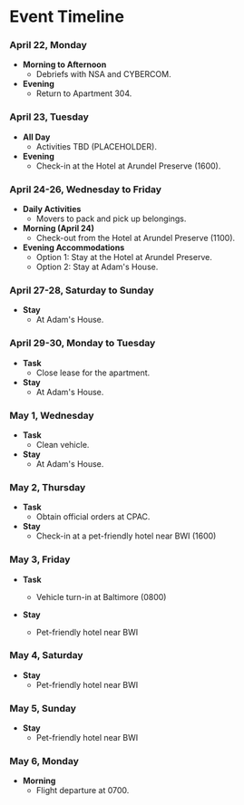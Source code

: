 # Event Timeline

### April 22, Monday
- **Morning to Afternoon**
  - Debriefs with NSA and CYBERCOM.
- **Evening**
  - Return to Apartment 304.

### April 23, Tuesday
- **All Day**
  - Activities TBD (PLACEHOLDER).
- **Evening**
  - Check-in at the Hotel at Arundel Preserve (1600).

### April 24-26, Wednesday to Friday
- **Daily Activities**
  - Movers to pack and pick up belongings.
- **Morning (April 24)**
  - Check-out from the Hotel at Arundel Preserve (1100).
- **Evening Accommodations**
  - Option 1: Stay at the Hotel at Arundel Preserve.
  - Option 2: Stay at Adam's House.

### April 27-28, Saturday to Sunday
- **Stay**
  - At Adam's House.

### April 29-30, Monday to Tuesday
- **Task**
  - Close lease for the apartment.
- **Stay**
  - At Adam's House.

### May 1, Wednesday
- **Task**
  - Clean vehicle.
- **Stay**
  - At Adam's House.

### May 2, Thursday
- **Task**
  - Obtain official orders at CPAC.
- **Stay**
  - Check-in at a pet-friendly hotel near BWI (1600)

### May 3, Friday
- **Task**
  - Vehicle turn-in at Baltimore (0800)

- **Stay**
  - Pet-friendly hotel near BWI

### May 4, Saturday
- **Stay**
  - Pet-friendly hotel near BWI

### May 5, Sunday
- **Stay**
  - Pet-friendly hotel near BWI

### May 6, Monday
- **Morning**
  - Flight departure at 0700.
